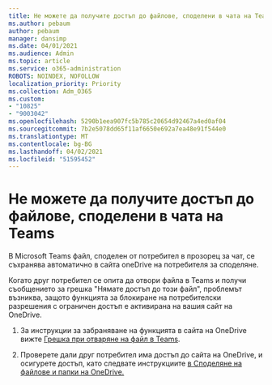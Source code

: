 ```yaml
---
title: Не можете да получите достъп до файлове, споделени в чата на Teams
ms.author: pebaum
author: pebaum
manager: dansimp
ms.date: 04/01/2021
ms.audience: Admin
ms.topic: article
ms.service: o365-administration
ROBOTS: NOINDEX, NOFOLLOW
localization_priority: Priority
ms.collection: Adm_O365
ms.custom:
- "10825"
- "9003042"
ms.openlocfilehash: 5290b1eea907fc5b785c20654d92467a4ed0af04
ms.sourcegitcommit: 7b2e5078dd65f11af6650e692a7ea48e91f544e0
ms.translationtype: MT
ms.contentlocale: bg-BG
ms.lasthandoff: 04/02/2021
ms.locfileid: "51595452"
---
```

# <a name="unable-to-access-files-shared-in-teams-chat"></a>Не можете да получите достъп до файлове, споделени в чата на Teams

В Microsoft Teams файл, споделен от потребител в прозорец за чат, се съхранява автоматично в сайта oneDrive на потребителя за споделяне.

Когато друг потребител се опита да отвори файла в Teams и получи съобщението за грешка "Нямате достъп до този файл", проблемът възниква, защото функцията за блокиране на потребителски разрешения с ограничен достъп е активирана на вашия сайт на OneDrive.

1. За инструкции за забраняване на функцията в сайта на OneDrive вижте [Грешка при отваряне на файл в Teams](https://go.microsoft.com/fwlink/?linkid=2155733).

1. Проверете дали друг потребител има достъп до сайта на OneDrive, и осигурете достъп, като следвате инструкциите [в Споделяне на файлове и папки на OneDrive.](https://go.microsoft.com/fwlink/?linkid=2156017)